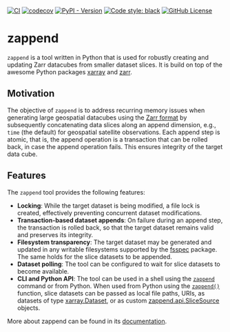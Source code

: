 [![CI](https://github.com/bcdev/zappend/actions/workflows/tests.yml/badge.svg)](https://github.com/bcdev/zappend/actions/workflows/tests.yml)
[![codecov](https://codecov.io/gh/bcdev/zappend/graph/badge.svg?token=B3R6bNmAUp)](https://codecov.io/gh/bcdev/zappend)
[![PyPI - Version](https://img.shields.io/pypi/v/zappend)](https://pypi.org/project/zappend/)
[![Code style: black](https://img.shields.io/badge/code%20style-black-000000.svg)](https://github.com/psf/black)
[![GitHub License](https://img.shields.io/github/license/bcdev/zappend)](https://github.com/bcdev/zappend)

<!--- Align following sections with docs/index.md -->

# zappend

`zappend` is a tool written in Python that is used for robustly creating and updating 
Zarr datacubes from smaller dataset slices. It is build on top of the awesome Python 
packages [xarray](https://docs.xarray.dev/) and [zarr](https://zarr.readthedocs.io/).

## Motivation

The objective of `zappend` is to address recurring memory issues when generating large 
geospatial datacubes using the [Zarr format](https://zarr.readthedocs.io/en/stable/spec/v2.html) 
by subsequently concatenating data slices along an append dimension, e.g., `time` 
(the default) for geospatial satellite observations. 
Each append step is atomic, that is, the append operation is a transaction that can be 
rolled back, in case the append operation fails. This ensures integrity of the target 
data cube. 

## Features

The `zappend` tool provides the following features:

* **Locking**: While the target dataset is being modified, a file lock is created, 
  effectively preventing concurrent dataset modifications.
* **Transaction-based dataset appends**: On failure during an append step, 
  the transaction is rolled back, so that the target dataset remains valid and 
  preserves its integrity.
* **Filesystem transparency**: The target dataset may be generated and updated in 
  any writable filesystems supported by the 
  [fsspec](https://filesystem-spec.readthedocs.io/) package. 
  The same holds for the slice datasets to be appended.
* **Dataset polling**: The tool can be configured to wait for slice datasets to 
  become available. 
* **CLI and Python API**: The tool can be used in a shell using the [`zappend`](cli.md)
  command or from Python. When used from Python using the 
  [`zappend()`](api.md) function, slice datasets can be passed as local file paths, 
  URIs, as datasets of type 
  [xarray.Dataset](https://docs.xarray.dev/en/stable/generated/xarray.Dataset.html), or as custom 
  [zappend.api.SliceSource](https://bcdev.github.io/zappend/api/#class-slicesource) objects.



More about zappend can be found in its 
[documentation](https://bcdev.github.io/zappend/).
